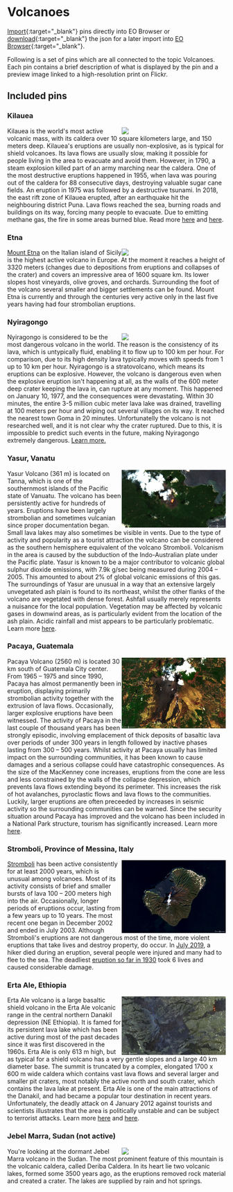 # Volcanoes

[Import](https://apps.sentinel-hub.com/eo-browser/?sharedPinsListId=7db11184-de21-4647-8a6d-4871b5044ce8){:target="_blank"} pins directly into EO Browser or [download](Volcanoes.json){:target="_blank"} the json for a later import into [EO Browser](https://apps.sentinel-hub.com/eo-browser/?zoom=10&lat=41.9&lng=12.5&themeId=DEFAULT-THEME){:target="_blank"}.

Following is a set of pins which are all connected to the topic Volcanoes. Each pin contains a brief description of what is displayed by the pin and a preview image linked to a high-resolution print on Flickr.

## Included pins 

### Kilauea 

[<img src="fig/Kilauea_Volcanoes_thumbnail.jpg" align="right" width="240">](https://www.flickr.com/photos/sentinelhub/50305512002/in/album-72157715841836977/)
Kilauea is the world's most active volcanic mass, with its caldera over 10 square kilometers large, and 150 meters deep. Kilauea's eruptions are usually non-explosive, as is typical for shield volcanoes. Its lava flows are usually slow, making it possible for people living in the area to evacuate and avoid them. However, in 1790, a steam explosion killed part of an army marching near the caldera. One of the most destructive eruptions happened in 1955, when lava was pouring out of the caldera for 88 consecutive days, destroying valuable sugar cane fields. An eruption in 1975 was followed by a destructive tsunami. In 2018, the east rift zone of Kilauea erupted, after an earthquake hit the neighbouring district Puna. Lava flows reached the sea, burning roads and buildings on its way, forcing many people to evacuate. Due to emitting methane gas, the fire in some areas burned blue. Read more [here](https://www.britannica.com/place/Kilauea) and [here](https://en.wikipedia.org/wiki/2018_lower_Puna_eruption).

### Etna 

[<img src="fig/Etna_Volcanoes_thumbnail.jpg" align="right" width="240">](https://www.flickr.com/photos/sentinelhub/50304488288/in/album-72157715841836977/)
[Mount Etna](https://www.britannica.com/place/Mount-Etna) on the Italian island of Sicily is the highest active volcano in Europe. At the moment it reaches a height of 3320 meters (changes due to depositions from eruptions and collapses of the crater) and covers an impressive area of 1600 square km. Its lower slopes host vineyards, olive groves, and orchards. Surrounding the foot of the volcano several smaller and bigger settlements can be found. Mount Etna is currently and through the centuries very active only in the last five years having had four strombolian eruptions.

### Nyiragongo

[<img src="fig/Nyiragongo_Volcanoes_thumbnail.jpg" align="right" width="240">](https://www.flickr.com/photos/158650882@N02/50305245106)
Nyiragongo is considered to be the most dangerous volcano in the world. The reason is the consistency of its lava, which is untypically fluid, enabling it to flow up to 100 km per hour. For comparison, due to its high density lava typically moves with speeds from 1 up to 10 km per hour. Nyiragongo is a stratovolcano, which means its eruptions can be explosive. However, the volcano is dangerous even when the explosive eruption isn't happening at all, as the walls of the 600 meter deep crater keeping the lava in, can rupture at any moment. This happened on January 10, 1977, and the consequences were devastating. Within 30 minutes, the entire 3-5 million cubic meter lava lake was drained, travelling at 100 meters per hour and wiping out several villages on its way. It reached the nearest town Goma in 20 minutes. Unfortunatelly the volcano is not researched well, and it is not clear why the crater ruptured. Due to this, it is impossible to predict such events in the future, making Nyiragongo extremely dangerous. [Learn more.](http://volcano.oregonstate.edu/most-dangerous-volcano-world-tale-nyiragongo)

### Yasur, Vanatu

[<img src="fig/Yasur_thumbnail.jpg" align="right" width="240">](https://www.flickr.com/photos/sentinelhub/50305071991/in/album-72157715841836977/)
Yasur Volcano (361 m) is located on Tanna, which is one of the southernmost islands of the Pacific state of Vanuatu. The volcano has been persistently active for hundreds of years. Eruptions have been largely strombolian and sometimes vulcanian since proper documentation began. Small lava lakes may also sometimes be visible in vents. Due to the type of activity and popularity as a tourist attraction the volcano can be considered as the southern hemisphere equivalent of the volcano Stromboli. Volcanism in the area is caused by the subduction of the Indo-Australian plate under the Pacific plate. Yasur is known to be a major contributor to volcanic global sulphur dioxide emissions, with 7.9k g/sec being measured during 2004 – 2005. This amounted to about 2% of global volcanic emissions of this gas. The surroundings of Yasur are unusual in a way that an extensive largely unvegetated ash plain is found to its northeast, whilst the other flanks of the volcano are vegetated with dense forest. Ashfall usually merely represents a nuisance for the local population. Vegetation may be affected by volcanic gases in downwind areas, as is particularly evident from the location of the ash plain. Acidic rainfall and mist appears to be particularly problematic. Learn more [here]( http://www.photovolcanica.com/VolcanoInfo/Yasur/Yasur.html).

### Pacaya, Guatemala 

[<img src="fig/Pacaya_thumbnail.jpg" align="right" width="240">](https://www.flickr.com/photos/sentinelhub/50305134896/in/album-72157715841836977/)
Pacaya Volcano (2560 m) is located 30 km south of Guatemala City center. From 1965 – 1975 and since 1990, Pacaya has almost permanently been in eruption, displaying primarily strombolian activity together with the extrusion of lava flows. Occasionally, larger explosive eruptions have been witnessed. The activity of Pacaya in the last couple of thousand years has been strongly episodic, involving emplacement of thick deposits of basaltic lava over periods of under 300 years in length followed by inactive phases lasting from 300 – 500 years. Whilst activity at Pacaya usually has limited impact on the surrounding communities, it has been known to cause damages and a serious collapse could have catastrophic consequences. As the size of the MacKenney cone increases, eruptions from the cone are less and less constrained by the walls of the collapse depression, which prevents lava flows extending beyond its perimeter. This increases the risk of hot avalanches, pyroclastic flows and lava flows to the communities. Luckily, larger eruptions are often preceeded by increases in seismic activity so the surrounding communities can be warned. Since the security situation around Pacaya has improved and the volcano has been included in a National Park structure, tourism has significantly increased. Learn more [here]( http://www.photovolcanica.com/VolcanoInfo/Pacaya/Pacaya.html).

### Stromboli, Province of Messina, Italy 

[<img src="fig/Stromboli_thumbnail.jpg" align="right" width="240">](https://www.flickr.com/photos/sentinelhub/50082808651/in/dateposted/)
[Stromboli](https://www.volcanodiscovery.com/stromboli.html) has been active consistently for at least 2000 years, which is unusual among volcanoes.  Most of its activity consists of brief and smaller bursts of lava 100 – 200 meters high into the air. Occasionally, longer periods of eruptions occur, lasting from a few years up to 10 years. The most recent one began in December 2002 and ended in July 2003. Although Stromboli's eruptions are not dangerous most of the time, more violent eruptions that take lives and destroy property, do occur. In [July 2019](https://www.bbc.com/news/world-europe-48857422), a hiker died during an eruption, several people were injured and many had to flee to the sea. The deadliest [eruption so far in 1930](http://www.geo.mtu.edu/volcanoes/boris/mirror/mirrored_html/STROMBOLI-1930.html) took 6 lives and caused considerable damage.

### Erta Ale, Ethiopia

[<img src="fig/Erta_Ale_thumbnail.jpg" align="right" width="240">](https://www.flickr.com/photos/sentinelhub/50304161788/in/album-72157715841836977/)
Erta Ale volcano is a large basaltic shield volcano in the Erta Ale volcanic range in the central northern Danakil depression (NE Ethiopia). It is famed for its persistent lava lake which has been active during most of the past decades since it was first discovered in the 1960s. Erta Ale is only 613 m high, but as typical for a shield volcano has a very gentle slopes and a large 40 km diameter base. The summit is truncated by a complex, elongated 1700 x 600 m wide caldera which contains vast lava flows and several larger and smaller pit craters, most notably the active north and south crater, which contains the lava lake at present. Erta Ale is one of the main attractions of the Danakil, and had became a popular tour destination in recent years. Unfortunately, the deadly attack on 4 January 2012 against tourists and scientists illustrates that the area is politically unstable and can be subject to terrorist attacks. Learn more [here](https://www.volcanodiscovery.com/erta_ale.html) and [here](http://www.photovolcanica.com/VolcanoInfo/Erta%20Ale/Erta%20Ale.html).

### Jebel Marra, Sudan (not active)

[<img src="fig/Jebel_Marra_thumbnail.jpg" align="right" width="240">](https://www.flickr.com/photos/sentinelhub/49126817116/in/dateposted/)
You're looking at the dormant Jebel Marra volcano in the Sudan. The most prominent feature of this mountain is the volcanic caldera, called Deriba Caldera. In its heart lie two volcanic lakes, formed some 3500 years ago, as the eruptions removed rock material and created a crater. The lakes are supplied by rain and hot springs.